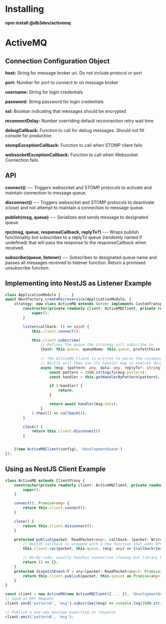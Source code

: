 # Installing
**npm install @db3dev/activemq**

# ActiveMQ
## Connection Configuration Object
**host:** String for message broker uri. Do not include protocol or port

**port:** Number for port to connect to on message broker

**username:** String for login credentials

**password:** String password for login credentials

**ssl:** Boolean indicating that messages should be encrypted

**reconnectDelay:** Number overriding default reconnection retry wait time

**debugCallback:** Function to call for debug messages. Should not fill console for production

**stompExceptionCallback:** Function to call when STOMP client fails

**websocketExceptionCallback:** Function to call when Websocket Connection fails

## API
**connect()** --- Triggers websocket and STOMP protocols to activate and maintain connection to message queue.

**disconnect()** --- Triggers websocket and STOMP protocols to deactivate (close) and not attempt to maintain a connection to message queue.

**publish(msg, queue)** --- Serializes and sends message to designated queue.

**rpc(msg, queue, responseCallback, replyTo?)** --- Wraps publish functionality but subscribes to a replyTo queue (randomly named if undefined) that will pass the response to the responseCallback when received.

**subscribe(queue, listener)** --- Subscribes to designated queue name and passes all messages received to listener function. Return a promised unsubscribe function.

## Implementing into NestJS as Listener Example
```typescript
class ApplicationModule { ... }
await NestFactory.createMicroservice(ApplicationModule, {
    strategy: new class ActiveMQ extends Server implements CustomTransportStrategy {
        constructor(private readonly client: ActiveMQClient, private readonly queue: string) {
            super();
        }

        listen(callback: () => void) {
            this.client.connect();

            this.client.subscribe(
                // Defines the queue the strategy will subscribe to
                {hash: this.queue, queueName: this.queue, prefetchSize: 1}, 
                
                // The ActiveMQ Client is written to parse the incoming message.
                // NestJS will then use its handler map to execute decorated function that matches pattern
                async (msg: {pattern: any, data: any, replyTo?: string}) => {
                    const pattern = JSON.stringify(msg.pattern);
                    const handler = this.getHandlerByPattern(pattern);

                    if (!handler) {
                        return;
                    }

                    return await handler(msg.data);
                }
            ).then(() => callback());
        }

        close() {
            return this.client.disconnect()
        }


    }(new ActiveMQClient(config), 'developmentQueue')
});
```

## Using as NestJS Client Example
```typescript
class ActiveMQ extends ClientProxy {
    constructor(private readonly client: ActiveMQClient, private readonly queue: string) {
        super();
    }

    connect(): Promise<any> {
        return this.client.connect();
    }

    close() {
        return this.client.disconnect();
    }

    protected publish(packet: ReadPacket<any>, callback: (packet: WritePacket<any>) => void): Function {
        // NestJS callback is wrapped with a new function that adds RPC response to NestJS observer response
        this.client.rpc(packet, this.queue, (msg: any) => {callback({err: null, response: msg, isDisposed: true})});

        // No-Op code, usually handles connection cleanup but library handles this for us.
        return () => {};
    }
    protected dispatchEvent<T = any>(packet: ReadPacket<any>): Promise<T> {
        return this.client.publish(packet, this.queue) as Promise<any>;
    }
}

const client = new ActiveMQ(new ActiveMQClient({ ... }), 'developmentQueue');
// Send an RPC Request
client.send('patternA', 'msg').subscribe((msg) => console.log(JSON.stringify(msg)));

// Publish a one way message expecting no response
client.emit('patternB', 'msg');
```